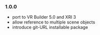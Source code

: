 ### 1.0.0
- port to VR Builder 5.0 and XRI 3
- allow reference to multiple scene objects
- introduce git-URL installable package